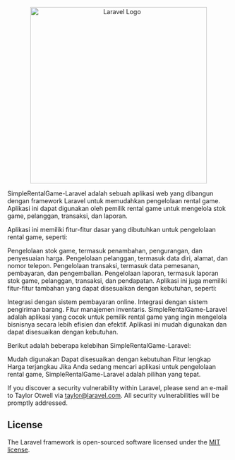 <p align="center"><a href="https://laravel.com" target="_blank"><img src="https://raw.githubusercontent.com/laravel/art/master/logo-lockup/5%20SVG/2%20CMYK/1%20Full%20Color/laravel-logolockup-cmyk-red.svg" width="400" alt="Laravel Logo"></a></p>

SimpleRentalGame-Laravel adalah sebuah aplikasi web yang dibangun dengan framework Laravel untuk memudahkan pengelolaan rental game. Aplikasi ini dapat digunakan oleh pemilik rental game untuk mengelola stok game, pelanggan, transaksi, dan laporan.

Aplikasi ini memiliki fitur-fitur dasar yang dibutuhkan untuk pengelolaan rental game, seperti:

Pengelolaan stok game, termasuk penambahan, pengurangan, dan penyesuaian harga.
Pengelolaan pelanggan, termasuk data diri, alamat, dan nomor telepon.
Pengelolaan transaksi, termasuk data pemesanan, pembayaran, dan pengembalian.
Pengelolaan laporan, termasuk laporan stok game, pelanggan, transaksi, dan pendapatan.
Aplikasi ini juga memiliki fitur-fitur tambahan yang dapat disesuaikan dengan kebutuhan, seperti:

Integrasi dengan sistem pembayaran online.
Integrasi dengan sistem pengiriman barang.
Fitur manajemen inventaris.
SimpleRentalGame-Laravel adalah aplikasi yang cocok untuk pemilik rental game yang ingin mengelola bisnisnya secara lebih efisien dan efektif. Aplikasi ini mudah digunakan dan dapat disesuaikan dengan kebutuhan.

Berikut adalah beberapa kelebihan SimpleRentalGame-Laravel:

Mudah digunakan
Dapat disesuaikan dengan kebutuhan
Fitur lengkap
Harga terjangkau
Jika Anda sedang mencari aplikasi untuk pengelolaan rental game, SimpleRentalGame-Laravel adalah pilihan yang tepat.


If you discover a security vulnerability within Laravel, please send an e-mail to Taylor Otwell via [taylor@laravel.com](mailto:taylor@laravel.com). All security vulnerabilities will be promptly addressed.

## License

The Laravel framework is open-sourced software licensed under the [MIT license](https://opensource.org/licenses/MIT).
